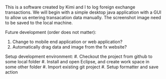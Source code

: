 This is a software created by Kimi and I to log foreign exchange transactions.
We will begin with a simple desktop java application with a GUI to allow us entering transacation data manually. The screenshot image need to be saved to the local machine.

Future development (order does not matter):
1. Change to mobile end application or web application?
2. Automatically drag data and image from the fx website?

Setup development environment:
#. Checkout the project from github to some local folder
#. Install and open Eclipse, and create work space in some other folder
#. Import existing git project
#. Setup formatter and save action